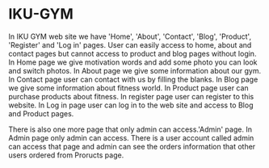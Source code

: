 # IKU-GYM
In IKU GYM web site we have 'Home', 'About', 'Contact', 'Blog', 'Product', 'Register' and 'Log in' pages.
User can easily access to home, about and contact pages but cannot access to product and blog pages without login.
In Home page we give motivation words and add some photo you can look and switch photos.
In About page we give some information about our gym.
In Contact page user can contact with us by filling the blanks.
In Blog page we give some information about fitness world.
In Product page user can purchase products about fitness.
In register page user can register to this website.
In Log in page user can log in to the web site and access to Blog and Product pages.

There is also one more page that only admin can access.'Admin' page. 
In Admin page only admin can access. There is a user account called admin can access that page
and admin can see the orders information that other users ordered from Proructs page.

